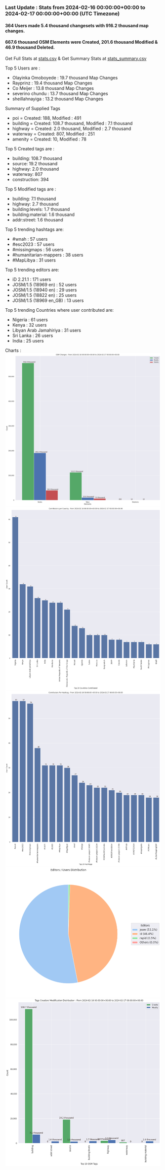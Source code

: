 ### Last Update : Stats from 2024-02-16 00:00:00+00:00 to 2024-02-17 00:00:00+00:00 (UTC Timezone)

#### 364 Users made 5.4 thousand changesets with 916.2 thousand map changes.
#### 667.6 thousand OSM Elements were Created, 201.6 thousand Modified & 46.9 thousand Deleted.
Get Full Stats at [stats.csv](/stats/hotosm/Daily/stats.csv)
 & Get Summary Stats at [stats_summary.csv](/stats/hotosm/Daily/stats_summary.csv)

Top 5 Users are : 
- Olayinka Omoboyede : 19.7 thousand Map Changes
- Rayprinz : 19.4 thousand Map Changes
- Co Meijer : 13.8 thousand Map Changes
- severino chundu : 13.7 thousand Map Changes
- sheillahnayiga : 13.2 thousand Map Changes

Summary of Supplied Tags
- poi = Created: 188, Modified : 491
- building = Created: 108.7 thousand, Modified : 7.1 thousand
- highway = Created: 2.0 thousand, Modified : 2.7 thousand
- waterway = Created: 807, Modified : 251
- amenity = Created: 10, Modified : 78


Top 5 Created tags are :
- building: 108.7 thousand
- source: 19.2 thousand
- highway: 2.0 thousand
- waterway: 807
- construction: 394


Top 5 Modified tags are :
- building: 7.1 thousand
- highway: 2.7 thousand
- building:levels: 1.7 thousand
- building:material: 1.6 thousand
- addr:street: 1.6 thousand


Top 5 trending hashtags are:
- #wnah : 57 users
- #esc2023 : 57 users
- #missingmaps : 56 users
- #humanitarian-mappers : 38 users
- #MapLibya : 31 users


Top 5 trending editors are:
- iD 2.21.1 : 171 users
- JOSM/1.5 (18969 en) : 52 users
- JOSM/1.5 (18940 en) : 29 users
- JOSM/1.5 (18822 en) : 25 users
- JOSM/1.5 (18969 en_GB) : 13 users


Top 5 trending Countries where user contributed are:
- Nigeria : 61 users
- Kenya : 32 users
- Libyan Arab Jamahiriya : 31 users
- Sri Lanka : 26 users
- India : 25 users


 Charts : 
![Alt text](./stats_osm_changes.png) 
![Alt text](./stats_users_per_country.png) 
![Alt text](./stats_users_per_hashtag.png) 
![Alt text](./stats_editors_pie_chart.png) 
![Alt text](./stats_tags.png) 
